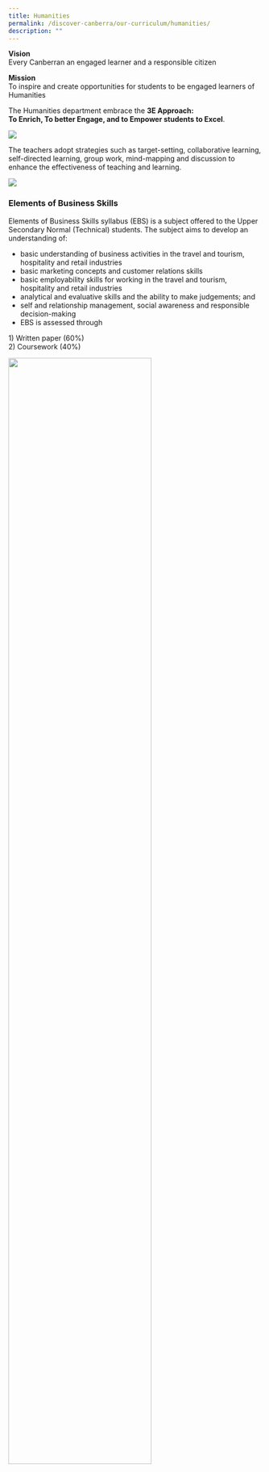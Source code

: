 ```yaml
---
title: Humanities
permalink: /discover-canberra/our-curriculum/humanities/
description: ""
---
```

<p><strong>Vision</strong><br>Every Canberran an engaged learner and a responsible citizen</p>
<p><strong>Mission</strong><br>To inspire and create opportunities for students to be engaged learners of Humanities</p>
<p>The Humanities department embrace the&nbsp;<strong>3E Approach:</strong><br><strong>To Enrich, To better Engage, and to Empower students to Excel</strong>.</p>

![](/images/humanities-1.jpg)

<p>The teachers adopt strategies such as target-setting, collaborative learning, self-directed learning, group work, mind-mapping and discussion to enhance the effectiveness of teaching and learning.</p>

![](/images/humanities2.png)

<h3 id="_ptoh_61367" class="ive_editable ive_ptoh"><strong>Elements of Business Skills</strong></h3>
<div id="_ptod_61367" class="ive_editable ive_ptod ive_content">
<p>Elements of Business Skills syllabus (EBS) is a subject offered to the Upper Secondary Normal (Technical) students. The subject aims to develop an understanding of:</p>
<div>
<ul>
<li>basic understanding of business activities in the travel and tourism, hospitality and retail industries</li>
<li>basic marketing concepts and customer relations skills</li>
<li>basic employability skills for working in the travel and tourism, hospitality and retail industries</li>
<li>analytical and evaluative skills and the ability to make judgements; and</li>
<li>self and relationship management, social awareness and responsible decision-making</li>
<li>EBS is assessed through</li>
</ul>
</div>
<p>1) Written paper (60%)<br>2) Coursework (40%)</p>
</div>

<img src="/images/humanities3.png" style="width:75%">